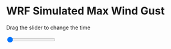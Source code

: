 <h1>WRF Simulated Max Wind Gust</h1>
<p>Drag the slider to change the time</p>

<div class="slidecontainer">
<input oninput='setImage(this)' class="slider" type="range" min="0" max="5" value="0" step="1" />
<img id='img'/>
</div>

<script>
var img = document.getElementById('img');
var img_array = ['/assets/images/wrf/w_wrfout_d01_2020-02-17_12:00:00.png',
'/assets/images/wrf/w_wrfout_d01_2020-02-17_13:00:00.png',
'/assets/images/wrf/w_wrfout_d01_2020-02-17_14:00:00.png',
'/assets/images/wrf/w_wrfout_d01_2020-02-17_15:00:00.png',
'/assets/images/wrf/w_wrfout_d01_2020-02-17_16:00:00.png',];
function setImage(obj)
{
        var value = obj.value;
        img.src = img_array[value];

}
</script>
